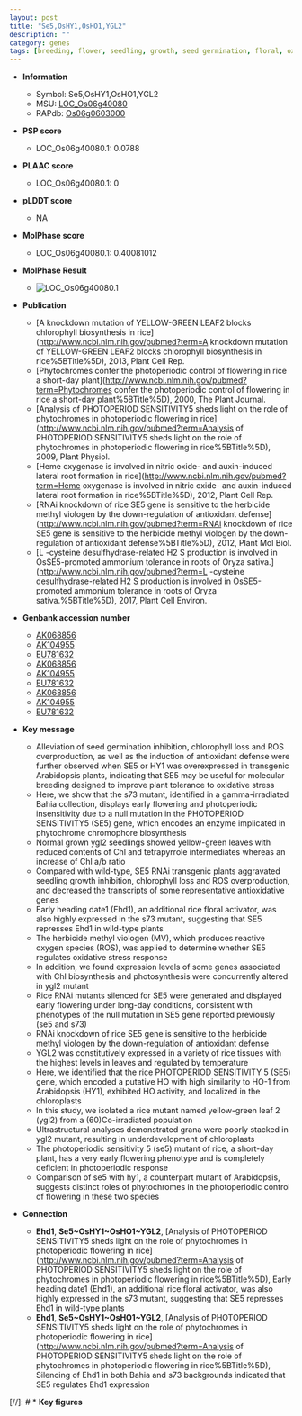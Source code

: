 ```yaml
---
layout: post
title: "Se5,OsHY1,OsHO1,YGL2"
description: ""
category: genes
tags: [breeding, flower, seedling, growth, seed germination, floral, oxidative, photosynthesis, defense, temperature, chloroplast, heading date, leaf, seed]
---
```


* **Information**  
    + Symbol: Se5,OsHY1,OsHO1,YGL2  
    + MSU: [LOC_Os06g40080](http://rice.plantbiology.msu.edu/cgi-bin/ORF_infopage.cgi?orf=LOC_Os06g40080)  
    + RAPdb: [Os06g0603000](http://rapdb.dna.affrc.go.jp/viewer/gbrowse_details/irgsp1?name=Os06g0603000)  

* **PSP score**  
    + LOC_Os06g40080.1: 0.0788 

* **PLAAC score**  
    + LOC_Os06g40080.1: 0 

* **pLDDT score**
    + NA


* **MolPhase score**
    + LOC_Os06g40080.1: 0.40081012

* **MolPhase Result**
    + ![LOC_Os06g40080.1](https://304243504.github.io/Pictures/LOC_Os06g/LOC_Os06g40080.1.png)

* **Publication**  
    + [A knockdown mutation of YELLOW-GREEN LEAF2 blocks chlorophyll biosynthesis in rice](http://www.ncbi.nlm.nih.gov/pubmed?term=A knockdown mutation of YELLOW-GREEN LEAF2 blocks chlorophyll biosynthesis in rice%5BTitle%5D), 2013, Plant Cell Rep.
    + [Phytochromes confer the photoperiodic control of flowering in rice a short-day plant](http://www.ncbi.nlm.nih.gov/pubmed?term=Phytochromes confer the photoperiodic control of flowering in rice a short-day plant%5BTitle%5D), 2000, The Plant Journal.
    + [Analysis of PHOTOPERIOD SENSITIVITY5 sheds light on the role of phytochromes in photoperiodic flowering in rice](http://www.ncbi.nlm.nih.gov/pubmed?term=Analysis of PHOTOPERIOD SENSITIVITY5 sheds light on the role of phytochromes in photoperiodic flowering in rice%5BTitle%5D), 2009, Plant Physiol.
    + [Heme oxygenase is involved in nitric oxide- and auxin-induced lateral root formation in rice](http://www.ncbi.nlm.nih.gov/pubmed?term=Heme oxygenase is involved in nitric oxide- and auxin-induced lateral root formation in rice%5BTitle%5D), 2012, Plant Cell Rep.
    + [RNAi knockdown of rice SE5 gene is sensitive to the herbicide methyl viologen by the down-regulation of antioxidant defense](http://www.ncbi.nlm.nih.gov/pubmed?term=RNAi knockdown of rice SE5 gene is sensitive to the herbicide methyl viologen by the down-regulation of antioxidant defense%5BTitle%5D), 2012, Plant Mol Biol.
    + [L -cysteine desulfhydrase-related H2 S production is involved in OsSE5-promoted ammonium tolerance in roots of Oryza sativa.](http://www.ncbi.nlm.nih.gov/pubmed?term=L -cysteine desulfhydrase-related H2 S production is involved in OsSE5-promoted ammonium tolerance in roots of Oryza sativa.%5BTitle%5D), 2017, Plant Cell Environ.

* **Genbank accession number**  
    + [AK068856](http://www.ncbi.nlm.nih.gov/nuccore/AK068856)
    + [AK104955](http://www.ncbi.nlm.nih.gov/nuccore/AK104955)
    + [EU781632](http://www.ncbi.nlm.nih.gov/nuccore/EU781632)
    + [AK068856](http://www.ncbi.nlm.nih.gov/nuccore/AK068856)
    + [AK104955](http://www.ncbi.nlm.nih.gov/nuccore/AK104955)
    + [EU781632](http://www.ncbi.nlm.nih.gov/nuccore/EU781632)
    + [AK068856](http://www.ncbi.nlm.nih.gov/nuccore/AK068856)
    + [AK104955](http://www.ncbi.nlm.nih.gov/nuccore/AK104955)
    + [EU781632](http://www.ncbi.nlm.nih.gov/nuccore/EU781632)

* **Key message**  
    + Alleviation of seed germination inhibition, chlorophyll loss and ROS overproduction, as well as the induction of antioxidant defense were further observed when SE5 or HY1 was overexpressed in transgenic Arabidopsis plants, indicating that SE5 may be useful for molecular breeding designed to improve plant tolerance to oxidative stress
    + Here, we show that the s73 mutant, identified in a gamma-irradiated Bahia collection, displays early flowering and photoperiodic insensitivity due to a null mutation in the PHOTOPERIOD SENSITIVITY5 (SE5) gene, which encodes an enzyme implicated in phytochrome chromophore biosynthesis
    + Normal grown ygl2 seedlings showed yellow-green leaves with reduced contents of Chl and tetrapyrrole intermediates whereas an increase of Chl a/b ratio
    + Compared with wild-type, SE5 RNAi transgenic plants aggravated seedling growth inhibition, chlorophyll loss and ROS overproduction, and decreased the transcripts of some representative antioxidative genes
    + Early heading date1 (Ehd1), an additional rice floral activator, was also highly expressed in the s73 mutant, suggesting that SE5 represses Ehd1 in wild-type plants
    + The herbicide methyl viologen (MV), which produces reactive oxygen species (ROS), was applied to determine whether SE5 regulates oxidative stress response
    + In addition, we found expression levels of some genes associated with Chl biosynthesis and photosynthesis were concurrently altered in ygl2 mutant
    + Rice RNAi mutants silenced for SE5 were generated and displayed early flowering under long-day conditions, consistent with phenotypes of the null mutation in SE5 gene reported previously (se5 and s73)
    + RNAi knockdown of rice SE5 gene is sensitive to the herbicide methyl viologen by the down-regulation of antioxidant defense
    + YGL2 was constitutively expressed in a variety of rice tissues with the highest levels in leaves and regulated by temperature
    + Here, we identified that the rice PHOTOPERIOD SENSITIVITY 5 (SE5) gene, which encoded a putative HO with high similarity to HO-1 from Arabidopsis (HY1), exhibited HO activity, and localized in the chloroplasts
    + In this study, we isolated a rice mutant named yellow-green leaf 2 (ygl2) from a (60)Co-irradiated population
    + Ultrastructural analyses demonstrated grana were poorly stacked in ygl2 mutant, resulting in underdevelopment of chloroplasts
    + The photoperiodic sensitivity 5 (se5) mutant of rice, a short-day plant, has a very early flowering phenotype and is completely deficient in photoperiodic response
    + Comparison of se5 with hy1, a counterpart mutant of Arabidopsis, suggests distinct roles of phytochromes in the photoperiodic control of flowering in these two species

* **Connection**  
    + __Ehd1__, __Se5~OsHY1~OsHO1~YGL2__, [Analysis of PHOTOPERIOD SENSITIVITY5 sheds light on the role of phytochromes in photoperiodic flowering in rice](http://www.ncbi.nlm.nih.gov/pubmed?term=Analysis of PHOTOPERIOD SENSITIVITY5 sheds light on the role of phytochromes in photoperiodic flowering in rice%5BTitle%5D), Early heading date1 (Ehd1), an additional rice floral activator, was also highly expressed in the s73 mutant, suggesting that SE5 represses Ehd1 in wild-type plants
    + __Ehd1__, __Se5~OsHY1~OsHO1~YGL2__, [Analysis of PHOTOPERIOD SENSITIVITY5 sheds light on the role of phytochromes in photoperiodic flowering in rice](http://www.ncbi.nlm.nih.gov/pubmed?term=Analysis of PHOTOPERIOD SENSITIVITY5 sheds light on the role of phytochromes in photoperiodic flowering in rice%5BTitle%5D), Silencing of Ehd1 in both Bahia and s73 backgrounds indicated that SE5 regulates Ehd1 expression

[//]: # * **Key figures**  


